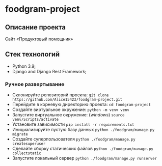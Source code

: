 # foodgram-project
## Описание проекта
Cайт «Продуктовый помощник»


## Стек технологий
* Python 3.9;
* Django and Django Rest Framework;


### Ручное развертывание
* Склонируйте репозиторий проекта: `git clone https://github.com/Alice15423/foodgram-project.git`
* Перейдите в корневую директорию проекта: `cd foodgram-project`
* Создайте виртуальное окружение: `python -m venv venv`
* Запустите виртуальное окружение: (*windows*) `source venv/Scripts/activate`
* Установите зависимости `pip install -r requirements.txt`
* Инициализируйте пустую базу данных `python ./foodgram/manage.py migrate`
* Создайте суперпользователя `python ./foodgram/manage.py createsuperuser`
* Сделайте сборку статических файлов `python ./foodgram/manage.py collectstatic`
* Запустите локальный сервер `python ./foodgram/manage.py runserver`